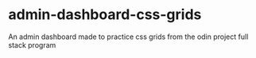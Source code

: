 # admin-dashboard-css-grids
An admin dashboard made to practice css grids from the odin project full stack program
